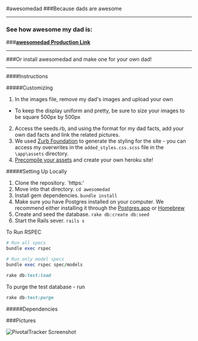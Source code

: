 #awesomedad
###Because dads are awesome
<hr>

### See how awesome my dad is:
###[**awesomedad Production Link**](http://awesomedad.herokuapp.com/)

<hr>
###Or install awesomedad and make one for your own dad!
<hr>
####Instructions

#####Customizing

1. In the images file, remove my dad's images and upload your own
  - To keep the display uniform and pretty, be sure to size your images to be square 500px by 500px
2. Access the seeds.rb, and using the format for my dad facts, add your own dad facts and link the related pictures.
3. We used [Zurb Foundation](http://foundation.zurb.com/develop/download.html) to generate the styling for the site - you can access my overwrites in the `added_styles.css.scss` file in the `\app\assets` directory.
4. [Precompile your assets](https://devcenter.heroku.com/articles/rails-asset-pipeline) and create 
your own heroku site! 

#####Setting Up Locally

1. Clone the repository.
  `https:'
2. Move into that directory.
  `cd awesomedad`
3. Install gem dependencies.
  `bundle install`
4. Make sure you have Postgres installed on your computer.
   We recommend either installing it through the [Postgres.app](http://postgresapp.com/) or [Homebrew](http://russbrooks.com/2010/11/25/install-postgresql-9-on-os-x)
5. Create and seed the database.
   `rake db:create db:seed`
6. Start the Rails sever.
   `rails s`


To Run RSPEC
```ruby
# Run all specs
bundle exec rspec

# Run only model specs
bundle exec rspec spec/models
```


```ruby
rake db:test:load
```

To purge the test database - run

```ruby
rake db:test:purge
```

#####Dependencies


###Pictures

![PivotalTracker Screenshot](/demo/story.png)
